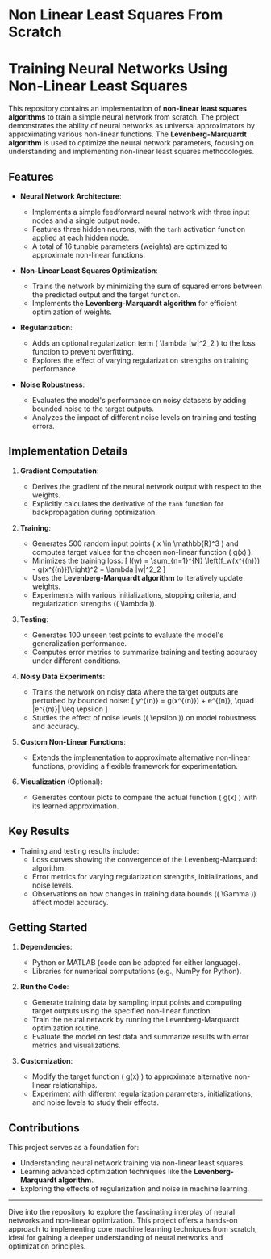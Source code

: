 # Non Linear Least Squares From Scratch

# Training Neural Networks Using Non-Linear Least Squares

This repository contains an implementation of **non-linear least squares algorithms** to train a simple neural network from scratch. The project demonstrates the ability of neural networks as universal approximators by approximating various non-linear functions. The **Levenberg-Marquardt algorithm** is used to optimize the neural network parameters, focusing on understanding and implementing non-linear least squares methodologies.

## Features
- **Neural Network Architecture**: 
  - Implements a simple feedforward neural network with three input nodes and a single output node.
  - Features three hidden neurons, with the `tanh` activation function applied at each hidden node.
  - A total of 16 tunable parameters (weights) are optimized to approximate non-linear functions.

- **Non-Linear Least Squares Optimization**:
  - Trains the network by minimizing the sum of squared errors between the predicted output and the target function.
  - Implements the **Levenberg-Marquardt algorithm** for efficient optimization of weights.

- **Regularization**:
  - Adds an optional regularization term \( \lambda \|w\|^2_2 \) to the loss function to prevent overfitting.
  - Explores the effect of varying regularization strengths on training performance.

- **Noise Robustness**:
  - Evaluates the model's performance on noisy datasets by adding bounded noise to the target outputs.
  - Analyzes the impact of different noise levels on training and testing errors.

## Implementation Details
1. **Gradient Computation**:
   - Derives the gradient of the neural network output with respect to the weights.
   - Explicitly calculates the derivative of the `tanh` function for backpropagation during optimization.

2. **Training**:
   - Generates 500 random input points \( x \in \mathbb{R}^3 \) and computes target values for the chosen non-linear function \( g(x) \).
   - Minimizes the training loss:
     \[
     l(w) = \sum_{n=1}^{N} \left(f_w(x^{(n)}) - g(x^{(n)})\right)^2 + \lambda \|w\|^2_2
     \]
   - Uses the **Levenberg-Marquardt algorithm** to iteratively update weights.
   - Experiments with various initializations, stopping criteria, and regularization strengths (\( \lambda \)).

3. **Testing**:
   - Generates 100 unseen test points to evaluate the model's generalization performance.
   - Computes error metrics to summarize training and testing accuracy under different conditions.

4. **Noisy Data Experiments**:
   - Trains the network on noisy data where the target outputs are perturbed by bounded noise:
     \[
     y^{(n)} = g(x^{(n)}) + e^{(n)}, \quad \|e^{(n)}\| \leq \epsilon
     \]
   - Studies the effect of noise levels (\( \epsilon \)) on model robustness and accuracy.

5. **Custom Non-Linear Functions**:
   - Extends the implementation to approximate alternative non-linear functions, providing a flexible framework for experimentation.

6. **Visualization** (Optional):
   - Generates contour plots to compare the actual function \( g(x) \) with its learned approximation.

## Key Results
- Training and testing results include:
  - Loss curves showing the convergence of the Levenberg-Marquardt algorithm.
  - Error metrics for varying regularization strengths, initializations, and noise levels.
  - Observations on how changes in training data bounds (\( \Gamma \)) affect model accuracy.

## Getting Started
1. **Dependencies**:
   - Python or MATLAB (code can be adapted for either language).
   - Libraries for numerical computations (e.g., NumPy for Python).

2. **Run the Code**:
   - Generate training data by sampling input points and computing target outputs using the specified non-linear function.
   - Train the neural network by running the Levenberg-Marquardt optimization routine.
   - Evaluate the model on test data and summarize results with error metrics and visualizations.

3. **Customization**:
   - Modify the target function \( g(x) \) to approximate alternative non-linear relationships.
   - Experiment with different regularization parameters, initializations, and noise levels to study their effects.

## Contributions
This project serves as a foundation for:
- Understanding neural network training via non-linear least squares.
- Learning advanced optimization techniques like the **Levenberg-Marquardt algorithm**.
- Exploring the effects of regularization and noise in machine learning.

---

Dive into the repository to explore the fascinating interplay of neural networks and non-linear optimization. This project offers a hands-on approach to implementing core machine learning techniques from scratch, ideal for gaining a deeper understanding of neural networks and optimization principles.
